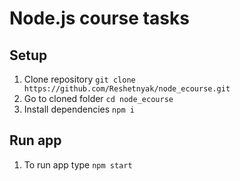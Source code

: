 # Node.js course tasks

## Setup

1. Clone repository `git clone https://github.com/Reshetnyak/node_ecourse.git`
2. Go to cloned folder `cd node_ecourse`
3. Install dependencies `npm i`

## Run app

1. To run app type `npm start`
